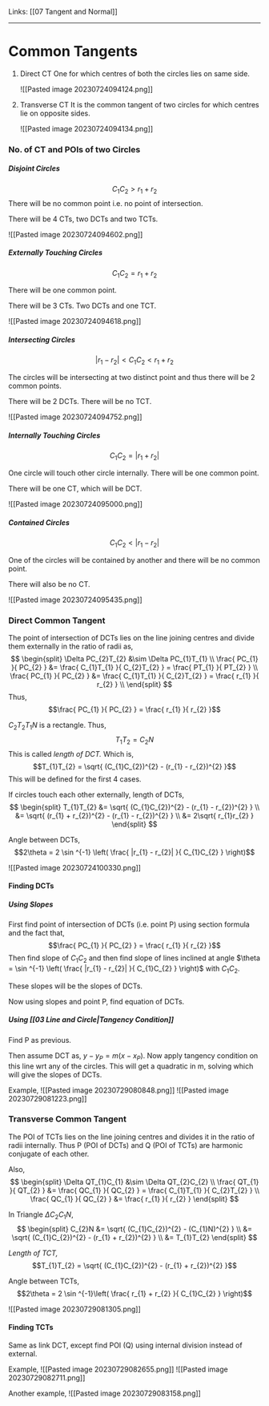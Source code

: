 Links: [[07 Tangent and Normal]]
___
# Common Tangents 
1. Direct CT
One for which centres of both the circles lies on same side.
	
	![[Pasted image 20230724094124.png]]

2. Transverse CT 
It is the common tangent of two circles for which centres lie on opposite sides. 
	
	![[Pasted image 20230724094134.png]]

### No. of CT and POIs of two Circles 
##### Disjoint Circles
$$C_{1}C_{2} > r_{1} + r_{2}$$
There will be no common point i.e. no point of intersection. 

There will be 4 CTs, two DCTs and two TCTs. 

![[Pasted image 20230724094602.png]]


##### Externally Touching Circles 
$$C_{1}C_{2} = r_{1} + r_{2}$$

There will be one common point. 

There will be 3 CTs. Two DCTs and one TCT. 

![[Pasted image 20230724094618.png]]

##### Intersecting Circles 
$$|r_{1} - r_{2}| < C_{1}C_{2} < r_{1} + r_{2}$$

The circles will be intersecting at two distinct point and thus there will be 2 common points. 

There will be 2 DCTs. There will be no TCT. 

![[Pasted image 20230724094752.png]]

##### Internally Touching Circles 
$$C_{1}C_{2} = |r_{1} + r_{2}|$$

One circle will touch other circle internally. There will be one common point. 

There will be one CT, which will be DCT. 

![[Pasted image 20230724095000.png]]

##### Contained Circles
$$C_{1}C_{2} < |r_{1} - r_{2}|$$

One of the circles will be contained  by another and there will be no common point. 

There will also be no CT. 

![[Pasted image 20230724095435.png]]

### Direct Common Tangent 
The point of intersection of DCTs lies on the line joining centres and divide them externally in the ratio of radii as,
$$
\begin{split}
\Delta PC_{2}T_{2} &\sim \Delta PC_{1}T_{1} \\
\frac{ PC_{1} }{ PC_{2} } &= \frac{ C_{1}T_{1} }{ C_{2}T_{2} } = \frac{ PT_{1} }{ PT_{2} } \\
\frac{ PC_{1} }{ PC_{2} } &= \frac{ C_{1}T_{1} }{ C_{2}T_{2} } = \frac{ r_{1} }{ r_{2} } \\
\end{split}
$$
Thus,
$$\frac{ PC_{1} }{ PC_{2} } = \frac{ r_{1} }{ r_{2} }$$

$C_{2}T_{2}T_{1}N$ is a rectangle. Thus,
$$T_{1}T_{2} = C_{2}N$$
This is called *length of DCT.*
Which is,
$$T_{1}T_{2} = \sqrt{ (C_{1}C_{2})^{2} - (r_{1} - r_{2})^{2} }$$
This will be defined for the first 4 cases. 

If circles touch each other externally, length of DCTs,
$$
\begin{split}
T_{1}T_{2} &= \sqrt{ (C_{1}C_{2})^{2} - (r_{1} - r_{2})^{2} } \\
&= \sqrt{ (r_{1} + r_{2})^{2} - (r_{1} - r_{2})^{2} } \\
&= 2\sqrt{ r_{1}r_{2} }
\end{split}
$$

Angle between DCTs,
$$2\theta = 2 \sin ^{-1} \left( \frac{ |r_{1} - r_{2}| }{ C_{1}C_{2} } \right)$$

![[Pasted image 20230724100330.png]]

#### Finding DCTs
##### Using Slopes
First find point of intersection of DCTs (i.e. point P) using section formula and the fact that,
$$\frac{ PC_{1} }{ PC_{2} } = \frac{ r_{1} }{ r_{2} }$$
Then find slope of $C_{1}C_{2}$ and then find slope of lines inclined at angle $\theta = \sin ^{-1} \left( \frac{ |r_{1} - r_{2}| }{ C_{1}C_{2} } \right)$ with $C_{1}C_{2}$. 

These slopes will be the slopes of DCTs. 

Now using slopes and point P, find equation of DCTs. 

##### Using [[03 Line and Circle|Tangency Condition]]
Find P as previous. 

Then assume DCT as, $y - y_{P} = m(x - x_{P})$. Now apply tangency condition on this line wrt any of the circles. This will get a quadratic in m, solving which will give the slopes of DCTs. 

Example,
![[Pasted image 20230729080848.png]]
![[Pasted image 20230729081223.png]]

### Transverse Common Tangent 
The POI of TCTs lies on the line joining centres and divides it in the ratio of radii internally. 
Thus P (POI of DCTs) and Q (POI of TCTs) are harmonic conjugate of each other. 

Also, 
$$
\begin{split}
\Delta QT_{1}C_{1} &\sim \Delta QT_{2}C_{2} \\
\frac{ QT_{1} }{ QT_{2} } &= \frac{ QC_{1} }{ QC_{2} } = \frac{ C_{1}T_{1} }{ C_{2}T_{2} } \\
\frac{ QC_{1} }{ QC_{2} } &=  \frac{ r_{1} }{ r_{2} }
\end{split}
$$

In Triangle $\Delta C_{2}C_{1}N$,
$$
\begin{split}
C_{2}N &= \sqrt{ (C_{1}C_{2})^{2} - (C_{1}N)^{2} } \\
&= \sqrt{ (C_{1}C_{2})^{2} - (r_{1} + r_{2})^{2} } \\
&= T_{1}T_{2}
\end{split}
$$

*Length of TCT,*
$$T_{1}T_{2} = \sqrt{ (C_{1}C_{2})^{2} - (r_{1} + r_{2})^{2} }$$

Angle between TCTs,
$$2\theta = 2 \sin ^{-1}\left( \frac{ r_{1} + r_{2} }{ C_{1}C_{2} } \right)$$

![[Pasted image 20230729081305.png]]

#### Finding TCTs
Same as link DCT, except find POI (Q) using internal division instead of external. 

Example,
![[Pasted image 20230729082655.png]]
![[Pasted image 20230729082711.png]]

Another example,
![[Pasted image 20230729083158.png]]
